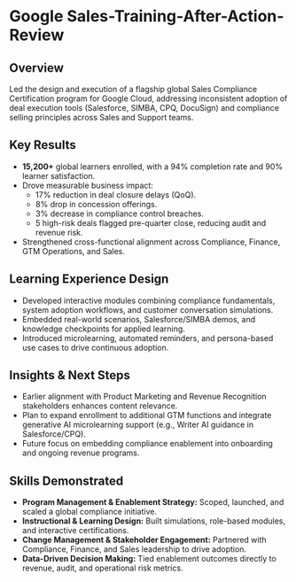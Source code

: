 # Google Sales-Training-After-Action-Review

## Overview
Led the design and execution of a flagship global Sales Compliance Certification program for Google Cloud, addressing inconsistent adoption of deal execution tools (Salesforce, SIMBA, CPQ, DocuSign) and compliance selling principles across Sales and Support teams.

## Key Results
* **15,200+** global learners enrolled, with a 94% completion rate and 90% learner satisfaction.
* Drove measurable business impact:
  * 17% reduction in deal closure delays (QoQ).
  * 8% drop in concession offerings.
  * 3% decrease in compliance control breaches.
  * 5 high-risk deals flagged pre-quarter close, reducing audit and revenue risk.
* Strengthened cross-functional alignment across Compliance, Finance, GTM Operations, and Sales.

## Learning Experience Design
* Developed interactive modules combining compliance fundamentals, system adoption workflows, and customer conversation simulations.
* Embedded real-world scenarios, Salesforce/SIMBA demos, and knowledge checkpoints for applied learning.
* Introduced microlearning, automated reminders, and persona-based use cases to drive continuous adoption.

## Insights & Next Steps
* Earlier alignment with Product Marketing and Revenue Recognition stakeholders enhances content relevance.
* Plan to expand enrollment to additional GTM functions and integrate generative AI microlearning support (e.g., Writer AI guidance in Salesforce/CPQ).
* Future focus on embedding compliance enablement into onboarding and ongoing revenue programs.

## Skills Demonstrated

* **Program Management & Enablement Strategy:** Scoped, launched, and scaled a global compliance initiative.
* **Instructional & Learning Design:**  Built simulations, role-based modules, and interactive certifications.
* **Change Management & Stakeholder Engagement:** Partnered with Compliance, Finance, and Sales leadership to drive adoption.
* **Data-Driven Decision Making:** Tied enablement outcomes directly to revenue, audit, and operational risk metrics.
